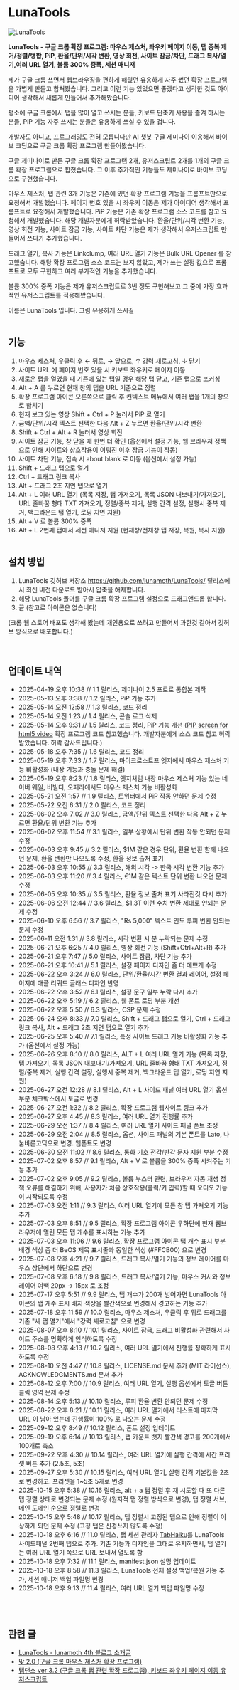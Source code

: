 # LunaTools

![LunaTools](https://raw.githubusercontent.com/lunamoth/LunaTools/refs/heads/main/251018_LunaTools_11.0_Screenshot.png)

**LunaTools - 구글 크롬 확장 프로그램: 마우스 제스처, 좌우키 페이지 이동, 탭 중복 제거/정렬/병합, PiP, 환율/단위/시각 변환, 영상 회전, 사이트 잠금/차단, 드래그 복사/열기,여러 URL 열기, 볼륨 300% 증폭, 세션 매니저**

제가 구글 크롬 쓰면서 웹브라우징을 편하게 해줬던 유용하게 자주 썼던 확장 프로그램을 가볍게 만들고 합쳐봤습니다. 그리고 이런 기능 있었으면 좋겠다고 생각한 것도 아이디어 생각해서 새롭게 만들어서 추가해봤습니다.

평소에 구글 크롬에서 탭을 많이 열고 쓰시는 분들, 키보드 단축키 사용을 즐겨 하시는 분들, PiP 기능 자주 쓰시는 분들은 유용하게 쓰실 수 있을 겁니다.

개발자도 아니고, 프로그래밍도 전혀 모릅니다만 AI 챗봇 구글 제미나이 이용해서 바이브 코딩으로 구글 크롬 확장 프로그램 만들어봤습니다.

구글 제미나이로 만든 구글 크롬 확장 프로그램 2개, 유저스크립트 2개를 1개의 구글 크롬 확장 프로그램으로 합쳤습니다. 그 이후 추가적인 기능들도 제미나이로 바이브 코딩으로 구현했습니다.

마우스 제스처, 탭 관련 3개 기능은 기존에 있던 확장 프로그램 기능을 프롬프트만으로 요청해서 개발했습니다. 페이지 번호 있을 시 좌우키 이동은 제가 아이디어 생각해서 프롬프트로 요청해서 개발했습니다. PiP 기능은 기존 확장 프로그램 소스 코드를 참고 요청해서 개발했습니다. 해당 개발자분에게 허락받았습니다. 환율/단위/시각 변환 기능, 영상 회전 기능, 사이트 잠금 기능, 사이트 차단 기능은 제가 생각해서 유저스크립트 만들어서 쓰다가 추가했습니다.

드래그 열기, 복사 기능은 Linkclump, 여러 URL 열기 기능은 Bulk URL Opener 를 참고했습니다. 해당 확장 프로그램 소스 코드는 보지 않았고, 제가 쓰는 설정 값으로 프롬프트로 모두 구현하고 여러 부가적인 기능을 추가했습니다.

볼륨 300% 증폭 기능은 제가 유저스크립트로 3번 정도 구현해보고 그 중에 가장 효과적인 유저스크립트를 적용해봤습니다.

이름은 LunaTools 입니다. 그럼 유용하게 쓰시길
<br><br>

## 기능

1. 마우스 제스처, 우클릭 후 ← 뒤로, → 앞으로, ↑ 강력 새로고침, ↓ 닫기    
2. 사이트 URL 에 페이지 번호 있을 시 키보드 좌우키로 페이지 이동
3. 새로운 탭을 열었을 때 기존에 있는 탭일 경우 해당 탭 닫고, 기존 탭으로 포커싱
4. Alt + A 를 누르면 현재 창의 탭을 URL 기준으로 정렬
5. 확장 프로그램 아이콘 오른쪽으로 클릭 후 컨텍스트 메뉴에서 여러 탭을 1개의 창으로 합치기
6. 현재 보고 있는 영상 Shift + Ctrl + P 눌러서 PiP 로 열기
7. 금액/단위/시각 텍스트 선택한 다음 Alt + Z 누르면 환율/단위/시각 변환
8. Shift + Ctrl + Alt + R 눌러서 영상 회전
9. 사이트 잠금 기능, 창 닫을 때 한번 더 확인 (옵션에서 설정 가능, 웹 브라우저 정책으로 인해 사이트와 상호작용이 이뤄진 이후 잠금 기능이 작동)
10. 사이트 차단 기능, 접속 시 about:blank 로 이동 (옵션에서 설정 가능)
11. Shift + 드래그 탭으로 열기
12. Ctrl + 드래그 링크 복사
13. Alt + 드래그 2초 지연 탭으로 열기
14. Alt + L 여러 URL 열기 (목록 저장, 탭 가져오기, 목록 JSON 내보내기/가져오기, URL 줄바꿈 형태 TXT 가져오기, 정렬/중복 제거, 실행 간격 설정, 실행시 중복 제거, 백그라운드 탭 열기, 로딩 지연 지원)
15. Alt + V 로 볼륨 300% 증폭
16. Alt + L 2번째 탭에서 세션 매니저 지원 (현재창/전체창 탭 저장, 복원, 복사 지원) 
<br/><br>

## 설치 방법
 1. LunaTools 깃허브 저장소 https://github.com/lunamoth/LunaTools/ 릴리스에서 최신 버전 다운로드 받아서 압축을 해제합니다.
 2. 해당 LunaTools 폴더를 구글 크롬 확장 프로그램 설정으로 드래그앤드롭 합니다.
 3. 끝 (참고로 아이콘은 없습니다)

(크롬 웹 스토어 배포도 생각해 봤는데 개인용으로 쓰려고 만들어서 과한것 같아서 깃허브 방식으로 배포합니다.)<br/>
<br><br/>

## 업데이트 내역
* 2025-04-19 오후 10:38 // 1.1 릴리스, 제미나이 2.5 프로로 통합본 제작
* 2025-05-13 오후 3:38 // 1.2 릴리스, PiP 기능 추가
* 2025-05-14 오전 12:58 // 1.3 릴리스, 코드 정리
* 2025-05-14 오전 1:23 // 1.4 릴리스, 콘솔 로그 삭제
* 2025-05-14 오후 9:31 // 1.5 릴리스, 코드 정리, PiP 기능 개선 ([PIP screen for html5 video](https://chromewebstore.google.com/detail/pip-screen-for-html5-vide/ebgihmollhfickaopoldkikdnipmdemg?hl=ko) 확장 프로그램 코드 참고했습니다. 개발자분에게 소스 코드 참고 허락 받았습니다. 허락 감사드립니다.)
* 2025-05-18 오후 7:35 // 1.6 릴리스, 코드 정리
* 2025-05-19 오후 7:33 // 1.7 릴리스, 마이크로소트프 엣지에서 마우스 제스처 기능 비활성화 (내장 기능과 충돌 문제 해결)
* 2025-05-19 오후 8:23 // 1.8 릴리스, 엣지처럼 내장 마우스 제스처 기능 있는 네이버 웨일, 비빌디, 오페라에서도 마우스 제스처 기능 비활성화
* 2025-05-21 오전 1:57 // 1.9 릴리스, 트위터에서 PiP 작동 안하던 문제 수정
* 2025-05-22 오전 6:31 // 2.0 릴리스, 코드 정리
* 2025-06-02 오후 7:02 // 3.0 릴리스, 금액/단위 텍스트 선택한 다음 Alt + Z 누르면 환율/단위 변환 기능 추가
* 2025-06-02 오후 11:54 // 3.1 릴리스, 일부 상황에서 단위 변환 작동 안되던 문제 수정
* 2025-06-03 오후 9:45 // 3.2 릴리스, $1M 같은 경우 단위, 환율 변환 함께 나오던 문제, 환율 변환만 나오도록 수정, 환율 정보 출처 표기
* 2025-06-03 오후 10:55 // 3.3 릴리스, 해외 시각 -> 한국 시각 변환 기능 추가
* 2025-06-03 오후 11:20 // 3.4 릴리스, €1M 같은 텍스트 단위 변환 나오던 문제 수정
* 2025-06-05 오후 10:35 // 3.5 릴리스, 환율 정보 출처 표기 사라진것 다시 추가
* 2025-06-06 오전 12:44 // 3.6 릴리스, $1.3T 이런 수치 변환 제대로 안되는 문제 수정
* 2025-06-10 오후 6:56 // 3.7 릴리스, "Rs 5,000" 텍스트 인도 루피 변환 안되는 문제 수정
* 2025-06-11 오전 1:31 // 3.8 릴리스, 시각 변환 시 분 누락되는 문제 수정
* 2025-06-21 오후 6:25 // 4.0 릴리스, 영상 회전 기능 (Shift+Ctrl+Alt+R) 추가
* 2025-06-21 오후 7:47 // 5.0 릴리스, 사이트 잠금, 차단 기능 추가
* 2025-06-21 오후 10:41 // 5.1 릴리스, 설정 페이지 디자인 좀 더 예쁘게 수정
* 2025-06-22 오후 3:24 // 6.0 릴리스, 단위/환율/시간 변환 결과 레이어, 설정 페이지에 애플 리퀴드 글래스 디자인 반영
* 2025-06-22 오후 3:52 // 6.1 릴리스, 설정 문구 일부 누락 다시 추가
* 2025-06-22 오후 5:19 // 6.2 릴리스, 웹 폰트 로딩 부분 개선
* 2025-06-22 오후 5:50 // 6.3 릴리스, CSP 문제 수정
* 2025-06-24 오후 8:33 // 7.0 릴리스, Shift + 드래그 탭으로 열기, Ctrl + 드래그 링크 복사, Alt + 드래그 2초 지연 탭으로 열기 추가
* 2025-06-25 오후 5:40 // 7.1 릴리스, 특정 사이트 드래그 기능 비활성화 기능 추가 (옵션에서 설정 가능)
* 2025-06-26 오후 8:10 // 8.0 릴리스, ALT + L 여러 URL 열기 기능 (목록 저장, 탭 가져오기, 목록 JSON 내보내기/가져오기, URL 줄바꿈 형태 TXT 가져오기, 정렬/중복 제거, 실행 간격 설정, 실행시 중복 제거, 백그라운드 탭 열기, 로딩 지연 지원)
* 2025-06-27 오전 12:28 // 8.1 릴리스, Alt + L 사이드 패널 여러 URL 열기 옵션 부분 체크박스에서 토글로 변경
* 2025-06-27 오전 1:32 // 8.2 릴리스, 확장 프로그램 웹사이트 링크 추가
* 2025-06-27 오후 4:45 // 8.3 릴리스, 여러 URL 열기 진행률 추가
* 2025-06-29 오전 1:37 // 8.4 릴리스, 여러 URL 열기 사이드 패널 폰트 조정
* 2025-06-29 오전 2:04 // 8.5 릴리스, 옵션, 사이드 패널의 기본 폰트를 Lato, 나눔바른고딕으로 변경. 웹폰트도 변경
* 2025-06-30 오전 11:02 // 8.6 릴리스, 통화 기호 전각/반각 문자 지원 부분 수정
* 2025-07-02 오후 8:57 // 9.1 릴리스, Alt + V 로 볼륨을 300% 증폭 시켜주는 기능 추가
* 2025-07-02 오후 9:05 // 9.2 릴리스, 볼륨 부스터 관련, 브라우저 자동 재생 정책 오류를 해결하기 위해, 사용자가 처음 상호작용(클릭/키 입력)할 때 오디오 기능이 시작되도록 수정
* 2025-07-03 오전 1:11 // 9.3 릴리스, 여러 URL 열기에 모든 창 탭 가져오기 기능 추가
* 2025-07-03 오후 8:51 // 9.5 릴리스, 확장 프로그램 아이콘 우하단에 현재 웹브라우저에 열린 모든 탭 개수를 표시하는 기능 추가
* 2025-07-03 오후 11:06 // 9.6 릴리스, 확장 프로그램 아이콘 탭 개수 표시 부분 배경 색상 좀 더 BeOS 제목 표시줄과 동일한 색상 (#FFCB00) 으로 변경
* 2025-07-08 오후 4:21 // 9.7 릴리스, 드래그 복사/열기 기능의 정보 레이어를 마우스 상단에서 하단으로 변경
* 2025-07-08 오후 6:18 // 9.8 릴리스, 드래그 복사/열기 기능, 마우스 커서와 정보 레이어 여백 20px -> 15px 로 조정
* 2025-07-17 오후 5:51 // 9.9 릴리스, 탭 개수가 200개 넘어가면 LunaTools 아이콘의 탭 개수 표시 배지 색상을 빨간색으로 변경해서 경고하는 기능 추가
* 2025-07-18 오후 11:59 // 10.0 릴리스, 마우스 제스처, 우클릭 후 위로 드래그를 기존 "새 탭 열기"에서 "강력 새로고침" 으로 변경
* 2025-08-07 오후 8:10 // 10.1 릴리스, 사이트 잠금, 드래그 비활성화 관련해서 사이트 주소를 명확하게 인식하도록 수정
* 2025-08-08 오후 4:13 // 10.2 릴리스, 여러 URL 열기에서 진행률 정확하게 표시하도록 수정
* 2025-08-10 오전 4:47 // 10.8 릴리스, LICENSE.md 문서 추가 (MIT 라이선스), ACKNOWLEDGMENTS.md 문서 추가
* 2025-08-12 오후 7:00 // 10.9 릴리스, 여러 URL 열기, 실행 옵션에서 토글 버튼 클릭 영역 문제 수정
* 2025-08-14 오후 5:13 // 10.10 릴리스, 루피 환율 변환 안되던 문제 수정
* 2025-08-22 오후 8:21 // 10.11 릴리스, 여러 URL 열기에서 리스트에 마지막 URL 이 남아 있는데 진행률이 100% 로 나오는 문제 수정
* 2025-09-12 오후 8:49 // 10.12 릴리스, 폰트 설정 업데이트
* 2025-09-19 오후 6:14 // 10.13 릴리스, 탭 카운트 뱃지 빨간색 경고를 200개에서 100개로 축소
* 2025-09-22 오후 4:30 // 10.14 릴리스, 여러 URL 열기에 실행 간격에 시간 프리셋 버튼 추가 (2.5초, 5초)
* 2025-09-27 오후 5:30 // 10.15 릴리스, 여러 URL 열기, 실행 간격 기본값을 2초로 변경하고. 프리셋을 1~5초 5개로 변경
* 2025-10-15 오후 5:38 // 10.16 릴리스, alt + a 탭 정렬 후 재 시도할 때 또 다른 탭 정렬 상태로 변경되는 문제 수정 (원자적 탭 정렬 방식으로 변경), 탭 정렬 서브, 메인 도메인 순으로 정렬로 변경
* 2025-10-15 오후 5:48 // 10.17 릴리스, 탭 정렬시 고정된 탭으로 인해 정렬이 이상하게 되던 문제 수정 (고정 탭은 신경쓰지 않도록 수정)
* 2025-10-18 오후 6:16 // 11.0 릴리스, 탭 세션 관리자 [TabHaiku](http://lunamoth.com/2322)를 LunaTools 사이드패널 2번째 탭으로 추가. 기존 기능과 디자인을 그대로 유지하면서, 탭 열기는 여러 URL 열기 쪽으로 URL 보내서 열도록 함
* 2025-10-18 오후 7:32 // 11.1 릴리스, manifest.json 설명 업데이트
* 2025-10-18 오후 8:58 // 11.3 릴리스, LunaTools 전체 설정 백업/복원 기능 추가, 세션 매니저 백업 파일명 변경
* 2025-10-18 오후 9:13 // 11.4 릴리스, 여러 URL 열기 백업 파일명 수정

<br/><br>

## 관련 글
*   [LunaTools - lunamoth 4th 블로그 소개글](http://lunamoth.com/2319)
*   [맞 2.0 (구글 크롬 마우스 제스처 확장 프로그램)](http://lunamoth.com/2318)   
*   [탭댄스 ver 3.2 (구글 크롬 탭 관련 확장 프로그램), 키보드 좌우키 페이지 이동 유저스크립트](http://lunamoth.com/2314)
